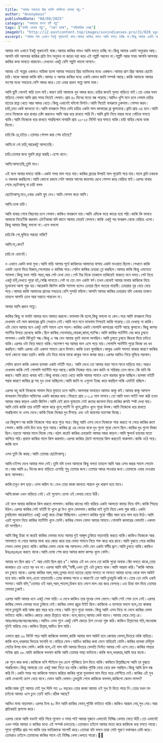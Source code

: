 ```yaml
---
title: "আমার সবচেয়ে প্রিয় ব্যাক্তি কাকিকে চোদার গল্প।"
author: "Anonymous"
publishedDate: "08/08/2025"
category: "অজাচার বাংলা চটি গল্প"
tags: ["কাকি চোদার গল্প", "তরুণ বয়স্ক", "পারিবারিক সেক্স"]
imageUrl: "http://i2.eastcontent.top/images/xxxindiansex.pro/31/020_spreads.jpg"
excerpt: "আমার নাম এখানে ইকটু লুকানোই থাক।আমার কাকির নামও আমি বলতে চাচ্ছি না।কিন্তু আমার একটা অনুরোধ আছ।আপনি যদি আপনার কাকির প্রতি টান অনুভব না করেন দয়া করে এই গল্পটি পরবেন না।গল্পটি পরার সময় আপনি আপনার কাকির ক..."
---
```


আমার নাম এখানে ইকটু লুকানোই থাক।আমার কাকির নামও আমি বলতে চাচ্ছি না।কিন্তু আমার একটা অনুরোধ আছ।আপনি যদি আপনার কাকির প্রতি টান অনুভব না করেন দয়া করে এই গল্পটি পরবেন না।গল্পটি পরার সময় আপনি আপনার কাকির কথা ভাবতে থাকবেন।দেখবেন একটু বেশি গল্পটা ভালো লাগবে।


আমার এই গল্পের একমাএ নায়িকা হলো আমার সবচেয়ে প্রিয় ব্যাক্তিদের মধ্যে একজন।আমার প্রাণ প্রিয় আমার ছোটো চাচি।যাকে আমরা কাকি বলি।আমার ও আমার কাকির মধ্যে একটা কেমন জানি সম্পর্ক আছে।কাকি আমাকে আমার বংশের মধ্যে সবচেয়ে বেশি আদর করে।তো এবার প্রধান গল্পে আসা যাক।


আমি ছুটি পেলেই বাড়ি চলে যাই।কারণ চাচি আমাকে খুব আদর করে।চাচির জন্যই মূলত বাড়িতে যাই।তো এবার যখন বাড়িতে গেলাম আমি প্রায় সময় নিয়েই গেলাম।প্রায় ৪০ দিনের মতো বন্ধ পরেছে।আমিও খুশি মনে চলে গেলাম চাচির হাতের রান্না খেতে আর আদর খেতে।কিন্তু এখানেই ঘটলো বিপওি।আমি গিয়েই বাথরুমে ঢুকলাম।গোসল করব।চাচি,চাচা কেউ জানতো না।আমি বাথরুমে গিয়ে দেখি চাচির একটা লাল কালারের ব্রা ঝুলতাছে।ব্রাটা প্রায় ৩৪ হবে।আমি দেখে নিজেকে ধরে রাখার চেষ্টা করলেও আমি আর ধরে রাখতে পারি নি।আমি ব্রাটা নিয়ে বারার মধ্যে পেচিয়ে ঘসতে থাকি।আমি নিজেকে ধরে রাখতে পারছিলাম নাআমি প্রায় ২০-২৫ মিনিট ধরে ঘসতে থাকি।চাচি বাহির থেকে ডাক দিলো।


চাচি:কি রে,হইচে।তোমার গোসল করা শেষ হইছে?

আমি:না গো চাচি,আরেকটু আসতেছি।

চাচি:তোমার জন্য মুরগি রান্না করছি।এসো খাবে।

আমি:আসতেছি,তুমি যাও।


এই বলে আবার ঘসতে থাকি।একটা সময় মাল পড়ে যায়।কাকির ব্রায়ের উপরই মাল পুরোটা পরে যায়।মালে ব্রাটা চকচক ও থকথক করছিলো।আমি কোনো রকমে সেটা আবার আগের জায়গায় রেখে গোসল করে বেরিয়ে যাই।এরপর খাবার শেষে ছোটআম্মু বা চাচি বলল

ছোটোআম্মু:যাও,এবার একটা ঘুৃম দেও।আমি গোসল করে আসি।

আমি:ওকে চাচি।

আমি খাবার শেষে বিছানায় চলে গেলাম।কাকিও বাথরুমে যায়।আমি এদিকে ভয়ে কাতর হয়ে পরি।কাকি কি ভাববে আমাকে নিয়ে?কি করলাম এটা?কাকা যদি জানে আমায় মেরেই ফেলবে।কাকি একটু পর বাথরুম থেকে বেরিয়ে এলো।কিন্তু আমায় কিচ্ছু বললো না।এসে বললো

চাচি:কি গো,ঘুমিয়ে পরছো নাকি?

আমি:না,কেন?

চাচি:না এমনেই।


ও এখানে একটা কথা মুখ্য।আমি বাড়ি আসার পূর্বে কাকিদের আমাদের বাসায় একটা দাওয়াত ছিলো।সেখানে কাকি একটা ওড়না দিয়ে হিজাব,সেলোয়ার ও কামিজ পরে।সেদিন কাকির চেহারা গ্লো করছিল।আমার কাকি কিন্তু এমনেতে শ্যামলা।কিন্তু যখন শাড়ি পরত,আর পেট দেখা যেত।পেট টার দিকে তাকালে তাকিয়েই থাকতে মনে বলত।পেট টাতে একটু চর্বি,দেখতে পুরো হট,সেক্সি লাগতো।পেট না তো যেন একটা স্বর্গ।তখন থেকেই আমার মাথায় কাকিকে নিয়ে দুঃভাবনা আসা শুরু হয়।আরেকটা জিনিস কাকি শ্যামলা হলেও চেহারা ছিল অত্যন্ত মায়াবী।চেহারায় নূর বেয়ে বেয়ে পড়ে।আমার কাকি আমাদের গ্রামের সবচেয়ে বেশি সুন্দরি মহিলা।আপনি আমার কাকির চেহারায় যদি একবার তাকান তাহলে আপনি চোখ আর সরাতে পারবেন না।


আবার আসি প্রধান গল্পে।


কাকির কিছু না বলাটা আমার মনে আঘাত করলো।ভাবলাম কি হলো,কিছু বললো না কেন।পরে আমি বাথরুমে গিয়ে দেখলাম ওই লাল কালারের ব্রাটা সেখানে নেই।আমি মনে মনে ভাবলাম নিশ্চয়ই কাকি পরেছে।তো দেখছে না কাকি।এটা ভেবে আমার মনে একটু বেশি সাহস এসে পড়ল।কাকির একটা গোলাপি কালারের প্যান্টি আছে ঝুলানো।কিছু কাপড় প্যান্টির উপরে রেখেছে কাকি।ছিল কাকির সেলোয়ার,বোরকা,জামা,গ্যান্জি।আমি কাকির প্যান্টিটা বের করে চুষতে লাগলাম।একটা বিটখুটে গন্ধ।কিন্তু এ গন্ধ যেন আমার খুবই ভালো লাগছিল।আমি চুষতে চুষতে জিহবা দিয়ে চাটতে থাকি।এরপর ওটা নিয়ে ঘষতে থাকি।অনেক্ষণ পর আমার মাল এসে পড়ে যায়।গোলাপি প্যান্টিটা পুরো ভিজে ধব ধব করছিল।আমি এরপর এটা একদম সামনে রেখে দিলাম।কাকি তখন ঘুমাচ্ছিল।কাকুর একটা সমস্যা থাকার কারণে কাকির গর্ভে কোনো বাচ্চা হয়নি।কাকি এটা নিয়ে মাঝে মাঝে কাকুর সাথে ঝগরা করে।এরপর আমিও গিয়ে ঘুমিয়ে পরলাম।


সেদিন রাতপ কাকি একদম হালকা একটা নাইটি পরে। আমি দেখে তো আমার বাড়া সাথে সাথে দাড়িয়ে যায়।আরও দেখলাম কাকি সেই গোলাপি প্যান্টিটা পরে আছে।কাকি নিজের গায়ে কেন জানি না সরিষার তেল মাখে।কি যানি কি করবে।আমি রাতে খাবার খাই।কিন্তু খাবার খেতে খেতে কাকি আমার সামনে এসে বারবার ঝুকে যাচ্ছিল।হালকা নাইটি পরার কারণে কাকির ব্রা সহ দুধ দেখা যাচ্ছিলো।আমি জানি না এগুলো ইচ্ছে করে করছিল নাকি এমনিই হচ্ছিল।


এরপর বহু কষ্টে নিজেকে সামাল দিয়ে ঘুমাতে চলে আসি।আপনারা ভাবছেন আমাড কাকু কই।আমার কাকু আসলে বান্দরবান গিয়েছিল অফিসের একটা কাজের জন্য।ফিরতে প্রায় ১-১.৫ মাস লাগবে।তো আমি যখন লাইট অফ করি তখন আমার নজর কাড়ল একটা জিনিস।আমি যেই রুমে ঘুমাতাম সেই রুমের জানালা দিয়ে কাকির রুমটা স্পষ্ট দেখা যায়।আমি দেখি কাকি তার নাইটি আস্তে করে খুলে,প্যান্টি টা খুলে,ব্রাটাও খুলে পুরো উলঙ্গ।আমি নিজেকে ধরে রাখতে পারছিলাম না এসব দেখে।কাকি নিজে নিজের দুধ টিপছে এবং ওই জায়গায় ম্যাসেজ দিচ্ছে।


এর কিছুক্ষণ পর কাকি নিজেকে শান্ত করে শুয়ে পরে।কিন্তু আমি এসব দেখে নিজেকে শান্ত করতে না পেরে কাকির রুমে গেলাম।কাকি দেখি চিত হয়ে শুয়ে আছে।কাকির ব্রা এর ভেতর থকে দুধ গুলো পুরো ভেসে ছিল।কাকির দুধ গুলো ভিজা ছিল।হয়তো আমার মালে ভিজে গেছ।হঠাৎ করেই কাকির চেহারাটা আমার নজর কাড়ল।আমি ক্ষুদার্থ হায়নার মতো ঝাপিয়ে পরি।প্রথমে কাকির গালে কিস করলাম।এরপর কাকির ঠোটে লাগাতার কিস করতেই থাকলাম।কাকি ওঠে পরে।কাকি বলে

এসব তুমি কি করছ।আমি তোমার ছোটোআম্মু।


আমি:ওইসব দেখে আমার লাভ নেই।তুমি যদি তখন আমাকে কিছু বলতা তাহলে আমি আর এসব করার সাহস পেতাম না।আর আমি ৪০ দিনের জন্য বাড়িতে এসেছি শুধু তোমার জন্য।তোমার আদর পাওয়ার জন্য।তোমাকে এবার দেওয়ার জন্য আসলাম।

কাকি:তবুও বাপ ছাড়।এসব করিস না।দেখ তোর কাকা জানতে পারলে খুব খারাপ হয়ে যাবে।

আমি:কাকা এখন বাড়িতে নেই।এই সুযোগ।চলো এই খেলায় মেতে উঠি।


এই বলে আবার কাকিকে কিস করতে লাগলাম।কাকির কানের লতি বারিয়ে একটা আলতো কামড় দিয়ে বসি।কাকি শিহরে উঠল।এরপর কাকির সেই নাইটি টা খুলে ব্রা টাও খুলে ফেললাম।কাকির মাই দুটো নিয়ে খেলা শুরু করি।একটা চুষছিলাম আরেকটাতে একটু একটু করে টোক্কা দিচ্ছিলাম।এতক্ষণে কাকির পুরো শরীর গরম হয়ে লাল হয়ে উঠে।আমি এরই সুযোগ নিয়ে কাকির প্যান্টিটা খুলে ফেলি।কাকির সেভব ভোদা আমার সামনে।গোলাপি কালারের ভোদাটা।একদম হট লাগছিল।


আমি কিছু চিন্তা না করেই কাকির ভোদার মধ্যে আমার দুই আঙ্গুল ঢুকিয়ে নাড়ানাড়ি করতে থাকি।কাকিও নিজেকে আর সামলাতে না পেরে আমার মাথা ধরে জোড় করে তার ভোদা সামনে নিয়ে শক্ত করে ধরে রাখে।আমি বুঝতে পেরে কাকির সেভব ভোদা চুষতে থাকি।কাকির ভোদা থেকে গন্ধ আসলেও সেটা যেন একটা স্বর্গীয় ঘ্রাণ।আমি চুষতে থাকি।কাকিও উহঃঃহঃঃহঃঃহ করতে থাকে।আমি চোষা শেষ করে আমার জামা কাপড় খুলে ফেলি।


আমার ধন ছিল প্রায় ৭”. আর মোটা ছিল প্রায় ৪”।আমার এই ধন দেখে তো কাকি পুরো অবাক।কাি বলতে থাকে,তোর কাকারও তো এতো বড় ধন না।এরপর আমি বলি,”মাঘী,এখন তুই এটা চুষতে থাক।আমি আরাম করি।”কাকি আমার ধন চুষতে থাকে।এরপর কাকির নরম,গরম,তুলার মতো হাতের ছোয়া লাগতে না লাগতে আমার ধনের থেকে মাল আউট হয়ে যায়।কাকি বলে,এতো তাড়াতাড়ি।তোর কাকার সাথে এ কারণেই তো আমি চুদাচুদি করি না।তোর তো দেখি একই সমস্যা।আমি বলি,”তোমার ওই নরম,গরম,পাতলা,চিকন হাত লেগে মাল বের করে ফেলছে।এত চিন্তা বাদ দিয়ে তোমার ভোদায় ঢুকাই।


এরপর আমি আমার ধনে একটু সেফ মারি।এ দেখে কাকিও তার মুখের সেফ ফেলে।আমি সেই সেফ ঢলে নেই।এরপর কাকির সেভব ভোদার মধ্যে ঢুকিয়ে দেই।কাকির ভোদা প্রচুর টাইট ছিল।কাকিকে এ ব্যাপারে বললে বলে,তো কাকার সাথে চুদাচুদি করি আজ প্রায় বছর হয়ে গেছে।আমি শুনে পুরো অবাক।কিন্তু আমি এসব নিয়ে না ভেবে কাকির ভোদা ফাটাতে থাকি।কাকিও জোড়ে জোড় চিল্লাতে থাকে।বলে,বাচাও,আমায় কেউ বাচাও।আমায় মেরে ফেল্ল রে।আহঃআহঃআঃআঃআঃআহঃ।আমিও এসব শুনে একটু বেশি জোড়ে ঠাপ দেওয়া শুরু করি।কাকিও চিল্লানোর গতি,আওয়াজ দুটাই বারিয়ে দেয়।কাকিও চিল্লায়,আমিও ঠাপ মারি।


এভাবে প্রায় ৩০ মিনিট পরে আমি কাকিকে বললাম,কাকি আমার মাল আউট হবে কোথায় ফেলব,ভিতরে নাকি বাহিরে।কাকি বলে,খবরদার ভিতরে ফলেবি না।বাহিরে ফেল।আমিও কাকির কথা মেনে বাহিরেই ফেলি।কাকির হালকা চর্বিযুক্ত পেটের উপর মাল ফেলি।কাকি বলে,এই মাল যদি আমার ভিতরে ফেলতি নির্গাত আমার পেট এসে যেত।কাকির পাছার সাইজ প্রায় ৩৮.আমি কাকিকে বললাম কাকি আমি তোমার পাছা ফাটাবো।কাকি বলে,খবরদার,আমি মরে যাবো।


কে শুনে কার কথা।কাকিকে ডগি স্টাইলে মুখ চেপে পুটকিতে ঠাপ দিতে থাকি।কাকিযে চিল্লাচ্ছিলো আমি তা বুঝতে পারছিলাম।কিন্তু আমারো তো একটু মজা নিতে হয় নাকি।কাকির পুটকি বেয়ে বেয়ে রক্ত পরছিল।কিন্তু আমি ঠাপ বন্ধ করি নি।একটা সময় পর কাকিকে সামনে করিয়ে কাকির পুরো মুখমন্ডল মাল দিয়ে ভরে লেপ্টিয়ে দেই।কাকির এই মুখ কেউ দেখলেই ক্রাশ খেয়ে যাবে।যেমন আমি খেলাম।চুদাচুদি শেষে কাকিকে বললাম,কাকিগো কেমন লাগল?


কাকি:আজ তুই আমায় যেই সুখ দিলি গত ১০ বছরেও তোর কাকা আমায় ওই সুখ টা দিতে পারে নি।তোর যখন মন চাইবো আমায় এসে চুদে তোই যাবি।ধঠিক আছে?


আমিও মাথা নাড়ালাম।এরপর টানা ৪০ দিন আমি কাকির ভোদা,পুটকি ফাটাতে থাকি।কাকিও আরাম নেয়,সুখ নেয়।আর প্রতিবারই প্রশংসা করে।


এরপর থেকে আমি যখনই বাড়ি গিয়ে সু্যোগ ও সময় পাই আমরা দুজনে এভাবেই নিষিদ্ধ খেলায় মেতে উঠি।তো এভাবেই এখন পর্যন্ত আমার ও কাকির মধ্যে এই সম্পর্ক চলতেছে।তোমরাও চাইলে আমার মতো করে কাকিকে ধরে বসতে পারো।শুনো পৃথিবীর প্রায় সব কাকি তার ভাতিজাকে সাপোর্ট করে।তোমরা যটা বলবে তারা সেটা পূরণে যথাসম্ভব চেষ্টা করে।তোমরাও চাইলে তোমাদের কাকির সাথে এই নিষিদ্ধ খেলা খেলতে পারো।🥰🙂
